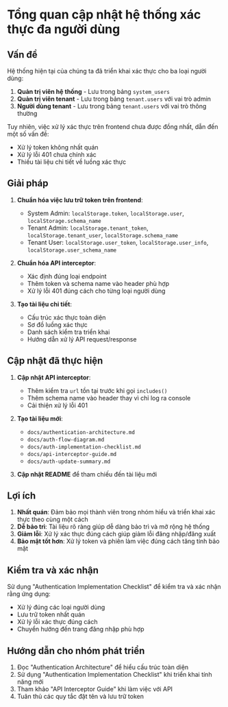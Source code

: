 # Tổng quan cập nhật hệ thống xác thực đa người dùng

## Vấn đề

Hệ thống hiện tại của chúng ta đã triển khai xác thực cho ba loại người dùng:

1. **Quản trị viên hệ thống** - Lưu trong bảng `system_users`
2. **Quản trị viên tenant** - Lưu trong bảng `tenant.users` với vai trò admin
3. **Người dùng tenant** - Lưu trong bảng `tenant.users` với vai trò thông thường

Tuy nhiên, việc xử lý xác thực trên frontend chưa được đồng nhất, dẫn đến một số vấn đề:

- Xử lý token không nhất quán
- Xử lý lỗi 401 chưa chính xác
- Thiếu tài liệu chi tiết về luồng xác thực

## Giải pháp

1. **Chuẩn hóa việc lưu trữ token trên frontend**:
   - System Admin: `localStorage.token`, `localStorage.user`, `localStorage.schema_name`
   - Tenant Admin: `localStorage.tenant_token`, `localStorage.tenant_user`, `localStorage.schema_name`
   - Tenant User: `localStorage.user_token`, `localStorage.user_info`, `localStorage.user_schema_name`

2. **Chuẩn hóa API interceptor**:
   - Xác định đúng loại endpoint
   - Thêm token và schema name vào header phù hợp
   - Xử lý lỗi 401 đúng cách cho từng loại người dùng

3. **Tạo tài liệu chi tiết**:
   - Cấu trúc xác thực toàn diện
   - Sơ đồ luồng xác thực
   - Danh sách kiểm tra triển khai
   - Hướng dẫn xử lý API request/response

## Cập nhật đã thực hiện

1. **Cập nhật API interceptor**:
   - Thêm kiểm tra `url` tồn tại trước khi gọi `includes()`
   - Thêm schema name vào header thay vì chỉ log ra console
   - Cải thiện xử lý lỗi 401

2. **Tạo tài liệu mới**:
   - `docs/authentication-architecture.md`
   - `docs/auth-flow-diagram.md`
   - `docs/auth-implementation-checklist.md`
   - `docs/api-interceptor-guide.md`
   - `docs/auth-update-summary.md`

3. **Cập nhật README** để tham chiếu đến tài liệu mới

## Lợi ích

1. **Nhất quán**: Đảm bảo mọi thành viên trong nhóm hiểu và triển khai xác thực theo cùng một cách
2. **Dễ bảo trì**: Tài liệu rõ ràng giúp dễ dàng bảo trì và mở rộng hệ thống
3. **Giảm lỗi**: Xử lý xác thực đúng cách giúp giảm lỗi đăng nhập/đăng xuất
4. **Bảo mật tốt hơn**: Xử lý token và phiên làm việc đúng cách tăng tính bảo mật

## Kiểm tra và xác nhận

Sử dụng "Authentication Implementation Checklist" để kiểm tra và xác nhận rằng ứng dụng:
- Xử lý đúng các loại người dùng
- Lưu trữ token nhất quán
- Xử lý lỗi xác thực đúng cách
- Chuyển hướng đến trang đăng nhập phù hợp

## Hướng dẫn cho nhóm phát triển

1. Đọc "Authentication Architecture" để hiểu cấu trúc toàn diện
2. Sử dụng "Authentication Implementation Checklist" khi triển khai tính năng mới
3. Tham khảo "API Interceptor Guide" khi làm việc với API
4. Tuân thủ các quy tắc đặt tên và lưu trữ token
